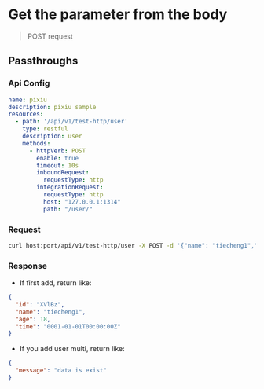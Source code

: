 # Get the parameter from the body

> POST request

## Passthroughs

### Api Config

```yaml
name: pixiu
description: pixiu sample
resources:
  - path: '/api/v1/test-http/user'
    type: restful
    description: user
    methods:
      - httpVerb: POST
        enable: true
        timeout: 10s
        inboundRequest:
          requestType: http
        integrationRequest:
          requestType: http
          host: "127.0.0.1:1314"
          path: "/user/"
```

### Request

```bash
curl host:port/api/v1/test-http/user -X POST -d '{"name": "tiecheng1","code": 4,"age": 18}' --header "Content-Type: application/json"
```

### Response

- If first add, return like:

```json
{
  "id": "XVlBz",
  "name": "tiecheng1",
  "age": 18,
  "time": "0001-01-01T00:00:00Z"
}
```

- If you add user multi, return like:

```json
{
  "message": "data is exist"
}
```



